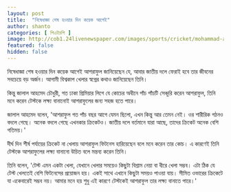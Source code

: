 ```yaml
---
layout: post
title:  "নিষেধাজ্ঞা শেষ হওয়ার দিন কয়েক আগেই"
author: shanto
categories: [ পিএইচপি ]
image: http://cob1.24livenewspaper.com/images/sports/cricket/mohammad-ashraful-and-mushfiqur-rahim-during-test-match-in-sri-lanka-2013.jpg
featured: false
hidden: false
---
```


নিষেধাজ্ঞা শেষ হওয়ার দিন কয়েক আগেই আশরাফুল জানিয়েছেন যে, আবার জাতীয় দলে ফেরাই হবে তার জীবনের সবচেয়ে বড় অর্জন। আগামী বিশ্বকাপ খেলার স্বপ্নের কথাও জানিয়েছেন তিনি।

কিন্তু জালাল আহমেদ চৌধুরী, গত ঢাকা প্রিমিয়ার লিগে যে কোচের অধীনে পাঁচ পাঁচটি সেঞ্চুরি করেন আশরাফুল, তিনি মনে করেন টেস্টকে লক্ষ্য বানানোই আশরাফুলের জন্য সহজ হতে পারে।

জালাল আহমেদ বলেন, 'আশরাফুল গত পাঁচ বছর আগে যেমন ছিলো, এখন কিন্তু আর তেমন নেই। ওর শারীরিক গঠনও বদলে গেছে। অনেক বদলে গেছে এখনকার ক্রিকেটও। জাতীয় দলে বর্তমানে যারা আছে, তাদের ক্রিকেট অনেক বেশি গতিময়।'

দীর্ঘ দিন শীর্ষ পর্যায়ের ক্রিকেট না খেলায় আশরাফুল ফিটনেস হারিয়েছেন বলে মনে করেন তার কোচ। এ কারণেই তিনি টেস্টকে আশরাফুলের লক্ষ্য বানানো উচিত বলে মন্তব্য করেন তিনি।

তিনি বলেন, 'টেস্ট এমন একটা খেলা, যেখানে খেলার সময়েও কিছুটা বিশ্রাম নেয়া বা ধীরে খেলা সম্ভব। এটা ঠিক যে টেস্ট খেলতেই বেশি ফিটনেসের প্রয়োজন হয়। একই সাথে এখানে কিছুটা সময়ও পাওয়া যায়। সীমিত ওভারের ক্রিকেটে যা একেবারেই সম্ভব নয়। আমার মনে হয় শুধু এই কারণে টেস্টকেই আশরাফুল তার লক্ষ্য বানাতে পারে।'